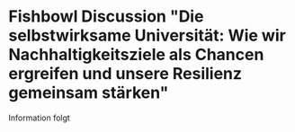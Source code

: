 # Fishbowl Discussion "Die selbstwirksame Universität:  Wie wir Nachhaltigkeitsziele als Chancen ergreifen und unsere Resilienz gemeinsam stärken"  
Information folgt
